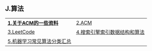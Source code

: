 <h2>J.算法</h2>

<table>
  <tr>
    <td><a href="http://www.cnblogs.com/gpcuster/archive/2007/06/14/782955.html"><strong>1.关于ACM的一些资料</strong></a></td>
    <td><a href="http://github.thinkingbar.com/">2.ACM</a></td>
  </tr>
  <tr>
    <td><a href="https://leetcode.com/problemset/algorithms/">3.LeetCode</a></td>
    <td><a href="http://www.hoohack.me/2016/05/09/datasture-and-algorithm-of-search-engine?hmsr=toutiao.io&amp;amp;utm_medium=toutiao.io&amp;amp;utm_source=toutiao.io">4.搜索引擎索引数据结构和算法</a></td>
  </tr>
  <tr>
    <td><a href="http://www.codeceo.com/article/machine-learning.html">5.机器学习常见算法分类汇总</a></td>
    <td></td>
  </tr>
</table>
